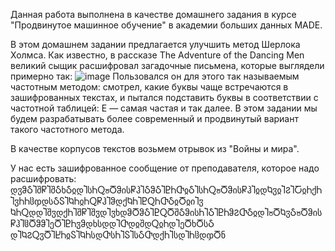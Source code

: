 Данная работа выполнена в качестве домашнего задания в курсе "Продвинутое машинное обучение" в академии больших данных MADE.

В этом домашнем задании предлагается улучшить метод Шерлока Холмса. Как известно, в рассказе The Adventure of the Dancing Men великий сыщик расшифровал загадочные письмена, которые выглядели примерно так:
![image](https://user-images.githubusercontent.com/76194357/166626258-9be65226-f9d4-47b7-9b00-6154a59dbe35.png)
Пользовался он для этого так называемым частотным методом: смотрел, какие буквы чаще встречаются в зашифрованных текстах, и пытался подставить буквы в соответствии с частотной таблицей: E — самая частая и так далее. В этом задании мы будем разрабатывать более современный и продвинутый вариант такого частотного метода.

В качестве корпусов текстов возьмем отрывок из "Войны и мира".

У нас есть зашифрованное сообщение от преподавателя, которое надо расшифровать: დჳჵჂႨშႼႨშჂხჂჲდႨსႹႭჾႣჵისႼჰႨჂჵჂႨႲႹႧჲჂႨსႹႭჾႣჵისႼჰႨჲდႩჳჲႨჇႨႠჲႹქႹႨჳႹႹჱჶდსჂႽႨႩႹჲႹႭႼჰႨჵდქႩႹႨႲႭႹႧჂჲႣჲიႨჳ ႩႹႭდდႨშჳდქႹႨშႼႨშჳდႨჳხდჵႣჵჂႨႲႭႣშჂჵისႹႨჂႨႲႹჵჇႧჂჲდႨჾႣႩჳჂჾႣჵისႼჰႨჱႣჵჵႨეႣႨႲႹჳჵდხსდდႨႧდჲშდႭჲႹდႨეႣხႣსჂ დႨႩჇႭჳႣႨႾႹჲႽႨႩႹსდႧსႹႨႽႨსჂႧდქႹႨსდႨႹჱდჶႣნ

